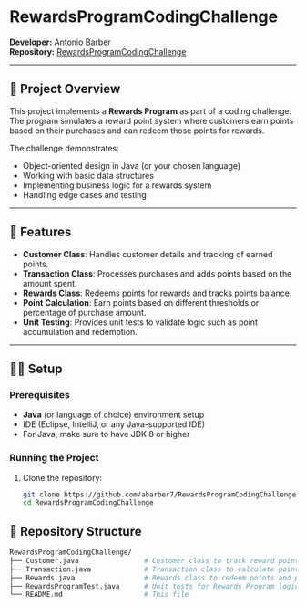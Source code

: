 # RewardsProgramCodingChallenge
**Developer:** Antonio Barber  
**Repository:** [RewardsProgramCodingChallenge](https://github.com/abarber7/RewardsProgramCodingChallenge)

---

## 📌 Project Overview

This project implements a **Rewards Program** as part of a coding challenge. The program simulates a reward point system where customers earn points based on their purchases and can redeem those points for rewards. 

The challenge demonstrates:
- Object-oriented design in Java (or your chosen language)
- Working with basic data structures
- Implementing business logic for a rewards system
- Handling edge cases and testing

---

## 🧠 Features

- **Customer Class**: Handles customer details and tracking of earned points.
- **Transaction Class**: Processes purchases and adds points based on the amount spent.
- **Rewards Class**: Redeems points for rewards and tracks points balance.
- **Point Calculation**: Earn points based on different thresholds or percentage of purchase amount.
- **Unit Testing**: Provides unit tests to validate logic such as point accumulation and redemption.

---

## 🧑‍💻 Setup

### Prerequisites

- **Java** (or language of choice) environment setup
- IDE (Eclipse, IntelliJ, or any Java-supported IDE)
- For Java, make sure to have JDK 8 or higher

### Running the Project

1. Clone the repository:
   ```bash
   git clone https://github.com/abarber7/RewardsProgramCodingChallenge.git
   cd RewardsProgramCodingChallenge

## 📁 Repository Structure

```bash
RewardsProgramCodingChallenge/
├── Customer.java                # Customer class to track reward points
├── Transaction.java             # Transaction class to calculate points based on purchases
├── Rewards.java                 # Rewards class to redeem points and process rewards
├── RewardsProgramTest.java      # Unit tests for Rewards Program logic
└── README.md                    # This file
